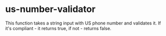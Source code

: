# us-number-validator
This function takes a string input with US phone number and validates it. If it's compliant - it returns true, if not - returns false.
